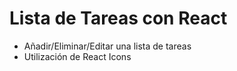 # Lista de Tareas con React
- Añadir/Eliminar/Editar una lista de tareas
- Utilización de React Icons
